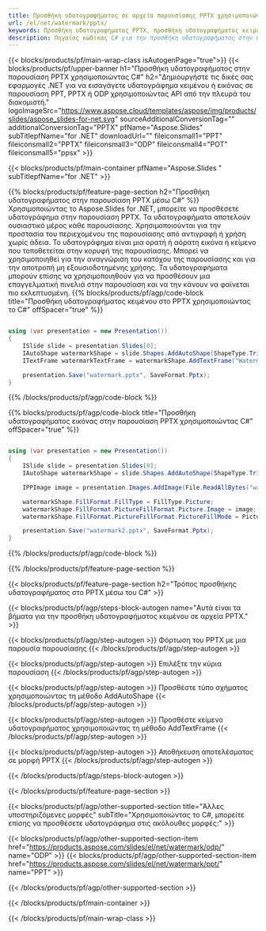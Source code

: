 ```yaml
---
title: Προσθήκη υδατογραφήματος σε αρχεία παρουσίασης PPTX χρησιμοποιώντας .NET
url: /el/net/watermark/pptx/
keywords: Προσθήκη υδατογραφήματος PPTX, προσθήκη υδατογραφήματος κειμένου PPTX, προσθήκη υδατογραφήματος εικόνας PPTX
description: Πηγαίος κώδικας C# για την προσθήκη υδατογραφήματος στην παρουσίαση PPTX.
---
```


{{< blocks/products/pf/main-wrap-class isAutogenPage="true">}}
{{< blocks/products/pf/upper-banner h1="Προσθήκη υδατογραφήματος στην παρουσίαση PPTX χρησιμοποιώντας C#" h2="Δημιουργήστε τις δικές σας εφαρμογές .NET για να εισαγάγετε υδατογράφημα κειμένου ή εικόνας σε παρουσίαση PPT, PPTX ή ODP χρησιμοποιώντας API από την πλευρά του διακομιστή." logoImageSrc="https://www.aspose.cloud/templates/aspose/img/products/slides/aspose_slides-for-net.svg" sourceAdditionalConversionTag="" additionalConversionTag="PPTX" pfName="Aspose.Slides" subTitlepfName="for .NET" downloadUrl="" fileiconsmall1="PPT" fileiconsmall2="PPTX" fileiconsmall3="ODP" fileiconsmall4="POT" fileiconsmall5="ppsx" >}}

{{< blocks/products/pf/main-container pfName="Aspose.Slides " subTitlepfName="for .NET" >}}

{{% blocks/products/pf/feature-page-section  h2="Προσθήκη υδατογραφήματος στην παρουσίαση PPTX μέσω C#" %}}
Χρησιμοποιώντας το Aspose.Slides for .NET, μπορείτε να προσθέσετε υδατογράφημα στην παρουσίαση PPTX. Τα υδατογραφήματα αποτελούν ουσιαστικό μέρος κάθε παρουσίασης. Χρησιμοποιούνται για την προστασία του περιεχομένου της παρουσίασης από αντιγραφή ή χρήση χωρίς άδεια. Το υδατογράφημα είναι μια ορατή ή αόρατη εικόνα ή κείμενο που τοποθετείται στην κορυφή της παρουσίασης. Μπορεί να χρησιμοποιηθεί για την αναγνώριση του κατόχου της παρουσίασης και για την αποτροπή μη εξουσιοδοτημένης χρήσης. Τα υδατογραφήματα μπορούν επίσης να χρησιμοποιηθούν για να προσθέσουν μια επαγγελματική πινελιά στην παρουσίαση και να την κάνουν να φαίνεται πιο εκλεπτυσμένη. 
{{% blocks/products/pf/agp/code-block title="Προσθήκη υδατογραφήματος κειμένου στο PPTX χρησιμοποιώντας το C#" offSpacer="true" %}}

```cs

using (var presentation = new Presentation())
{
    ISlide slide = presentation.Slides[0];
    IAutoShape watermarkShape = slide.Shapes.AddAutoShape(ShapeType.Triangle, 0, 0, 0, 0);
    ITextFrame watermarkTextFrame = watermarkShape.AddTextFrame("Watermark");

    presentation.Save("watermark.pptx", SaveFormat.Pptx);
}
```

{{% /blocks/products/pf/agp/code-block %}}

{{% blocks/products/pf/agp/code-block title="Προσθήκη υδατογραφήματος εικόνας στην παρουσίαση PPTX χρησιμοποιώντας C#" offSpacer="true" %}}

```cs

using (var presentation = new Presentation())
{
    ISlide slide = presentation.Slides[0];
    IAutoShape watermarkShape = slide.Shapes.AddAutoShape(ShapeType.Triangle, 0, 0, 0, 0);

    IPPImage image = presentation.Images.AddImage(File.ReadAllBytes("watermark.png"));

    watermarkShape.FillFormat.FillType = FillType.Picture;
    watermarkShape.FillFormat.PictureFillFormat.Picture.Image = image;
    watermarkShape.FillFormat.PictureFillFormat.PictureFillMode = PictureFillMode.Stretch;

    presentation.Save("watermark2.pptx", SaveFormat.Pptx);
}
```

{{% /blocks/products/pf/agp/code-block %}}

{{% /blocks/products/pf/feature-page-section %}}

{{< blocks/products/pf/feature-page-section  h2="Τρόπος προσθήκης υδατογραφήματος στο PPTX μέσω του C#" >}}

{{< blocks/products/pf/agp/steps-block-autogen name="Αυτά είναι τα βήματα για την προσθήκη υδατογραφήματος κειμένου σε αρχεία PPTX." >}}

{{< blocks/products/pf/agp/step-autogen >}}
Φόρτωση του PPTX με μια παρουσία παρουσίασης
{{< /blocks/products/pf/agp/step-autogen >}}

{{< blocks/products/pf/agp/step-autogen >}}
Επιλέξτε την κύρια παρουσίαση
{{< /blocks/products/pf/agp/step-autogen >}}

{{< blocks/products/pf/agp/step-autogen >}}
Προσθέστε τύπο σχήματος χρησιμοποιώντας τη μέθοδο AddAutoShape
{{< /blocks/products/pf/agp/step-autogen >}}

{{< blocks/products/pf/agp/step-autogen >}}
Προσθέστε κείμενο υδατογραφήματος χρησιμοποιώντας τη μέθοδο AddTextFrame
{{< /blocks/products/pf/agp/step-autogen >}}

{{< blocks/products/pf/agp/step-autogen >}}
Αποθήκευση αποτελέσματος σε μορφή PPTX
{{< /blocks/products/pf/agp/step-autogen >}}

{{< /blocks/products/pf/agp/steps-block-autogen >}}

{{< /blocks/products/pf/feature-page-section >}}

{{< blocks/products/pf/agp/other-supported-section title="Άλλες υποστηριζόμενες μορφές" subTitle="Χρησιμοποιώντας το C#, μπορείτε επίσης να προσθέσετε υδατογράφημα στις ακόλουθες μορφές:" >}}

{{< blocks/products/pf/agp/other-supported-section-item href="https://products.aspose.com/slides/el/net/watermark/odp/" name="ODP" >}}
{{< blocks/products/pf/agp/other-supported-section-item href="https://products.aspose.com/slides/el/net/watermark/ppt/" name="PPT" >}}


{{< /blocks/products/pf/agp/other-supported-section >}}

{{< /blocks/products/pf/main-container >}}
    
{{< /blocks/products/pf/main-wrap-class >}}